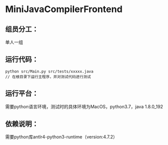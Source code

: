# MiniJavaCompilerFrontend
## 组员分工：
单人一组
## 运行代码：
```
python src/Main.py src/tests/xxxxx.java
// 在根目录下运行主程序，并对测试代码进行测试
```
## 运行平台：
需要python语言环境，测试时的具体环境为MacOS，python3.7，java 1.8.0_192
## 依赖说明：
需要python库antlr4-python3-runtime（version:4.7.2）
